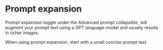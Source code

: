 # Prompt expansion

Prompt expansion toggle under the Advanced prompt collapsible, will augment your prompt text using a GPT language-model and usually results in richer images.

When using prompt expansion, start with a small concise prompt text.
